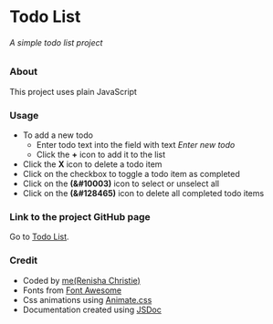 # Todo List
###### A simple todo list project

### About
This project uses plain JavaScript

### Usage
- To add a new todo
  - Enter todo text into the field with text *Enter new todo*
  - Click the **+** icon to add it to the list
- Click the **X** icon to delete a todo item
- Click on the checkbox to toggle a todo item as completed
- Click on the **(&#10003)** icon to select or unselect all
- Click on the **(&#128465)** icon to delete all completed todo items

### Link to the project GitHub page
Go to [Todo List](#).

### Credit
- Coded by [me(Renisha Christie)](http://www.renishachristie.com)
- Fonts from [Font Awesome](https://fontawesome.com/icons?d=gallery)
- Css animations using [Animate.css](https://daneden.github.io/animate.css/)
- Documentation created using [JSDoc](http://usejsdoc.org)